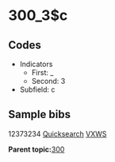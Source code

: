 # 300\_3$c

## Codes

-   Indicators
    -   First: \_
    -   Second: 3
-   Subfield: c

## Sample bibs

12373234 [Quicksearch](https://search.library.yale.edu/catalog/12373234) [VXWS](http://prodorbis.library.yale.edu:7014/vxws/GetHoldingsService?bibId=12373234)

**Parent topic:**[300](../../tags/300/300.md)

